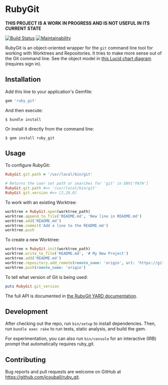 # RubyGit

**THIS PROJECT IS A WORK IN PROGRESS AND IS NOT USEFUL IN ITS CURRENT STATE**

[![Build Status](https://travis-ci.org/jcouball/ruby_git.svg?branch=main)](https://travis-ci.org/jcouball/ruby_git)
[![Maintainability](https://api.codeclimate.com/v1/badges/2d8d52a55d655b6a3def/maintainability)](https://codeclimate.com/github/jcouball/ruby_git/maintainability)

RubyGit is an object-oriented wrapper for the `git` command line tool for working with Worktrees
and Repositories. It tries to make more sense out of the Git command line. See the object model
in [this Lucid chart diagram](https://app.lucidchart.com/invitations/accept/7df13bab-3383-4683-8cb4-e76d539de93d)
(requires sign in).

## Installation

Add this line to your application's Gemfile:

```ruby
gem 'ruby_git'
```

And then execute:

    $ bundle install

Or install it directly from the command line:

    $ gem install ruby_git

## Usage

To configure RubyGit:

```Ruby
RubyGit.git.path = '/usr/local/bin/git'

# Returns the user set path or searches for 'git' in ENV['PATH']
RubyGit.git.path #=> '/usr/local/bin/git'
RubyGit.git.version #=> [2,28,0]
```

To work with an existing Worktree:

```Ruby
worktree = RubyGit.open(worktree_path)
worktree.append_to_file('README.md', 'New line in README.md')
worktree.add('README.md')
worktree.commit('Add a line to the README.md')
worktree.push
```

To create a new Worktree:

```Ruby
worktree = RubyGit.init(worktree_path)
worktree.write_to_file('README.md', '# My New Project')
worktree.add('README.md')
worktree.repository.add_remote(remote_name: 'origin', url: 'https://github.com/jcouball/test', default_branch: 'main')
worktree.push(remote_name: 'origin')
```

To tell what version of Git is being used:

```Ruby
puts RubyGit.git_version
```

The full API is documented in [the RubyGit YARD documentation](https://github.com/pages/jcouball/ruby_git).

## Development

After checking out the repo, run `bin/setup` to install dependencies. Then, run
`bundle exec rake` to run tests, static analysis, and build the gem.

For experimentation, you can also run `bin/console` for an interactive (IRB) prompt that
automatically requires ruby_git.

## Contributing

Bug reports and pull requests are welcome on GitHub at https://github.com/jcouball/ruby_git.

